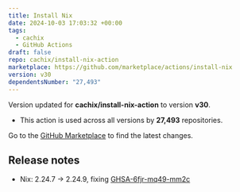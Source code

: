 ```yaml
---
title: Install Nix
date: 2024-10-03 17:03:32 +00:00
tags:
  - cachix
  - GitHub Actions
draft: false
repo: cachix/install-nix-action
marketplace: https://github.com/marketplace/actions/install-nix
version: v30
dependentsNumber: "27,493"
---
```



Version updated for **cachix/install-nix-action** to version **v30**.
- This action is used across all versions by **27,493** repositories.

Go to the [GitHub Marketplace](https://github.com/marketplace/actions/install-nix) to find the latest changes.

## Release notes

* Nix: 2.24.7 -> 2.24.9, fixing [GHSA-6fjr-mq49-mm2c](https://github.com/NixOS/nix/security/advisories/GHSA-6fjr-mq49-mm2c)
